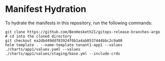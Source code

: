 # Manifest Hydration

To hydrate the manifests in this repository, run the following commands:

```shell
git clone https://github.com/BenHesketh21/gitops-release-branches-argo
# cd into the cloned directory
git checkout ea2dbd49ddf83924f0b1a4ab0537444bbc2c9a00
helm template . --name-template tenant1-app1 --values ./charts/app1/values.yaml --values ./charts/app1/values/staging/base.yml --include-crds
```
